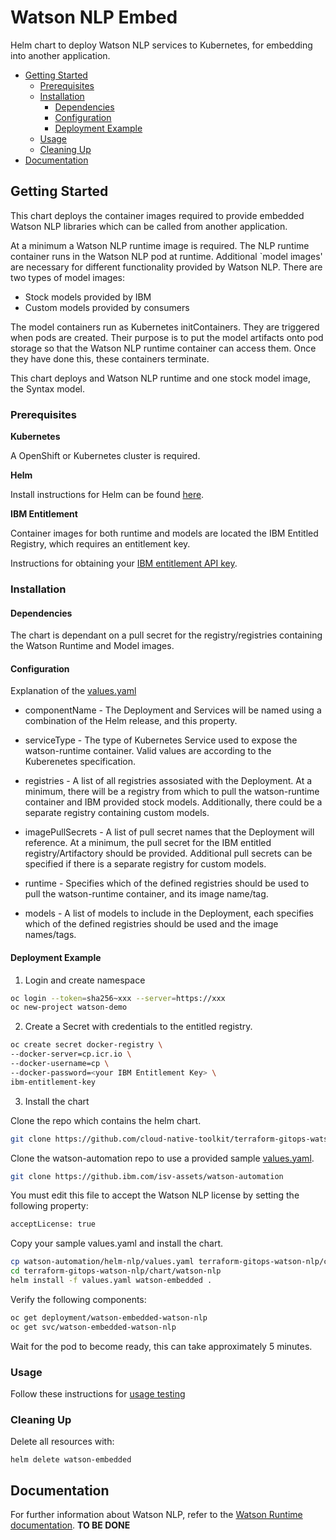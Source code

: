 # Watson NLP Embed

Helm chart to deploy Watson NLP services to Kubernetes, for embedding into another application.

- [Getting Started](#getting-started)
  - [Prerequisites](#prerequisites)
  - [Installation](#installation)
    - [Dependencies](#dependencies)
    - [Configuration](#configuration)
    - [Deployment Example](#deployment-example)
  - [Usage](#usage)
  - [Cleaning Up](#cleaning-up)
- [Documentation](#documentation)

## Getting Started

This chart deploys the container images required to provide embedded Watson NLP libraries which can be called from another application. 

At a minimum a Watson NLP runtime image is required. The NLP runtime container runs in the Watson NLP pod at runtime. Additional `model images' are necessary for different functionality provided by Watson NLP. There are two types of model images:

* Stock models provided by IBM
* Custom models provided by consumers

The model containers run as Kubernetes initContainers. They are triggered when pods are created. Their purpose is to put the model artifacts onto pod storage so that the Watson NLP runtime container can access them. Once they have done this, these containers terminate.

This chart deploys and Watson NLP runtime and one stock model image, the Syntax model.

### Prerequisites

**Kubernetes**

A OpenShift or Kubernetes cluster is required.

**Helm**

Install instructions for Helm can be found [here](https://helm.sh/docs/intro/install/).

**IBM Entitlement**

Container images for both runtime and models are located the IBM Entitled Registry, which requires an entitlement key.

Instructions for obtaining your [IBM entitlement API key](https://www.ibm.com/docs/en/cloud-paks/cp-data/4.5.x?topic=information-obtaining-your-entitlement-api-key).


### Installation

#### Dependencies

The chart is dependant on a pull secret for the registry/registries containing the Watson Runtime and Model images.

#### Configuration

Explanation of the [values.yaml](../helm-nlp/values.yaml)

- componentName - The Deployment and Services will be named using a combination of the Helm release, and this property.

- serviceType - The type of Kubernetes Service used to expose the watson-runtime container.  Valid values are according to the Kuberenetes specification.

- registries - A list of all registries assosiated with the Deployment. At a minimum, there will be a registry from which to pull the watson-runtime container and IBM provided stock models. Additionally, there could be a separate registry containing custom models.

- imagePullSecrets - A list of pull secret names that the Deployment will reference. At a minimum, the pull secret for the IBM entitled registry/Artifactory should be provided.  Additional pull secrets can be specified if there is a separate registry for custom models.

- runtime - Specifies which of the defined registries should be used to pull the watson-runtime container, and its image name/tag.

- models - A list of models to include in the Deployment, each specifies which of the defined registries should be used and the image names/tags.


#### Deployment Example

1. Login and create namespace

```sh
oc login --token=sha256~xxx --server=https://xxx
oc new-project watson-demo
```

2. Create a Secret with credentials to the entitled registry.

```sh
oc create secret docker-registry \
--docker-server=cp.icr.io \
--docker-username=cp \
--docker-password=<your IBM Entitlement Key> \
ibm-entitlement-key
```

3. Install the chart

Clone the repo which contains the helm chart.

```sh
git clone https://github.com/cloud-native-toolkit/terraform-gitops-watson-nlp
```

Clone the watson-automation repo to use a provided sample [values.yaml](../helm-nlp/values.yaml).  

```sh
git clone https://github.ibm.com/isv-assets/watson-automation
```

You must edit this file to accept the Watson NLP license by setting the following property:

```sh
acceptLicense: true
```

Copy your sample values.yaml and install the chart.

```sh
cp watson-automation/helm-nlp/values.yaml terraform-gitops-watson-nlp/chart/watson-nlp/values.yaml
cd terraform-gitops-watson-nlp/chart/watson-nlp
helm install -f values.yaml watson-embedded .
```

Verify the following components:

```sh
oc get deployment/watson-embedded-watson-nlp
oc get svc/watson-embedded-watson-nlp
```

Wait for the pod to become ready, this can take approximately 5 minutes.


### Usage

Follow these instructions for [usage testing](../README.md#usage) 

### Cleaning Up

Delete all resources with:

```
helm delete watson-embedded
```

## Documentation

For further information about Watson NLP, refer to the [Watson Runtime documentation](https://pages.github.ibm.com/ai-foundation/watson-runtime/current/). **TO BE DONE**
